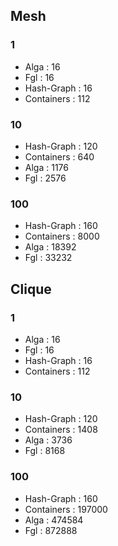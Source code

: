 ## Mesh

### 1

 * Alga : 16
 * Fgl : 16
 * Hash-Graph : 16
 * Containers : 112

### 10

 * Hash-Graph : 120
 * Containers : 640
 * Alga : 1176
 * Fgl : 2576

### 100

 * Hash-Graph : 160
 * Containers : 8000
 * Alga : 18392
 * Fgl : 33232

## Clique

### 1

 * Alga : 16
 * Fgl : 16
 * Hash-Graph : 16
 * Containers : 112

### 10

 * Hash-Graph : 120
 * Containers : 1408
 * Alga : 3736
 * Fgl : 8168

### 100

 * Hash-Graph : 160
 * Containers : 197000
 * Alga : 474584
 * Fgl : 872888

